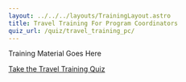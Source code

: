 ```yaml
---
layout: ../../../layouts/TrainingLayout.astro
title: Travel Training For Program Coordinators
quiz_url: /quiz/travel_training_pc/
---
```


Training Material Goes Here

[Take the Travel Training Quiz](../../quiz/travel_training_pc/)
